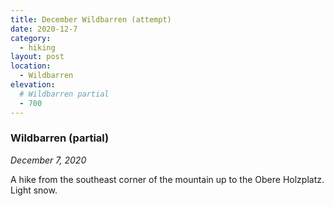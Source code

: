 ```yaml
---
title: December Wildbarren (attempt)
date: 2020-12-7
category:
  - hiking
layout: post
location:
  - Wildbarren
elevation:
  # Wildbarren partial
  - 700
---
```


### Wildbarren (partial)
_December 7, 2020_

A hike from the southeast corner of the mountain up to the Obere Holzplatz. Light snow.
